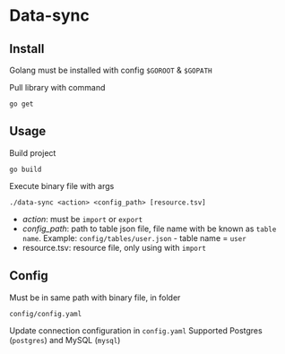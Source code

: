Data-sync
===

Install
---
Golang must be installed with config `$GOROOT` & `$GOPATH`

Pull library with command

```
go get
```

Usage
---
Build project

```
go build
```

Execute binary file with args

```
./data-sync <action> <config_path> [resource.tsv]
```

- *action*: must be `import` or `export`
- *config_path*: path to table json file, file name with be known as `table name`. Example: `config/tables/user.json` - table name = `user`
- resource.tsv: resource file, only using with `import`

Config
---
Must be in same path with binary file, in folder

```
config/config.yaml
```

Update connection configuration in `config.yaml`
Supported Postgres (`postgres`) and MySQL (`mysql`)
